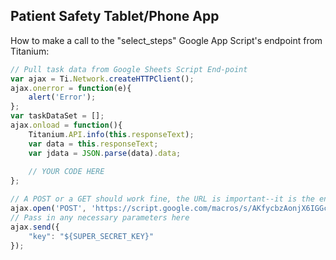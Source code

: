 ## Patient Safety Tablet/Phone App

How to make a call to the "select_steps" Google App Script's endpoint from Titanium:
```javascript
// Pull task data from Google Sheets Script End-point
var ajax = Ti.Network.createHTTPClient();
ajax.onerror = function(e){
    alert('Error');
};
var taskDataSet = [];
ajax.onload = function(){
    Titanium.API.info(this.responseText);
    var data = this.responseText;
    var jdata = JSON.parse(data).data;
    
    // YOUR CODE HERE
};

// A POST or a GET should work fine, the URL is important--it is the endpoint for "select_steps"
ajax.open('POST', 'https://script.google.com/macros/s/AKfycbzAonjX6IGGcefEIqkC5kfG1bJ_M-RXNS6RVa80wRNM8brHNs11/exec');
// Pass in any necessary parameters here
ajax.send({
    "key": "${SUPER_SECRET_KEY}"
});
```

